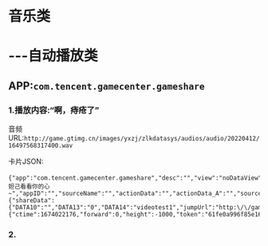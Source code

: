 # 音乐类
# ---自动播放类
## APP:`com.tencent.gamecenter.gameshare`

### 1.播放内容:“啊，痔疮了”
音频URL:`http://game.gtimg.cn/images/yxzj/zlkdatasys/audios/audio/20220412/16497568317400.wav`

卡片JSON:
```
{"app":"com.tencent.gamecenter.gameshare","desc":"","view":"noDataView","ver":"0.0.0.0","prompt":"让妲己看看你的心~","appID":"","sourceName":"","actionData":"","actionData_A":"","sourceUrl":"","meta":{"shareData":{"DATA10":"","DATA13":"0","DATA14":"videotest1","jumpUrl":"http:\/\/game.gtimg.cn\/images\/yxzj\/zlkdatasys\/audios\/audio\/20220412\/16497568317400.wav","scene":"SCENE_SHARE_VIDEO","type":"video","url":"http:\/\/game.gtimg.cn\/images\/yxzj\/zlkdatasys\/audios\/audio\/20220412\/16497568317400.wav"}},"config":{"ctime":1674022176,"forward":0,"height":-1000,"token":"61fe0a996f85e161b98fb748ff6f1209","type":"normal","width":-1000},"text":"","sourceAd":"","extra":""}
```

### 2.
